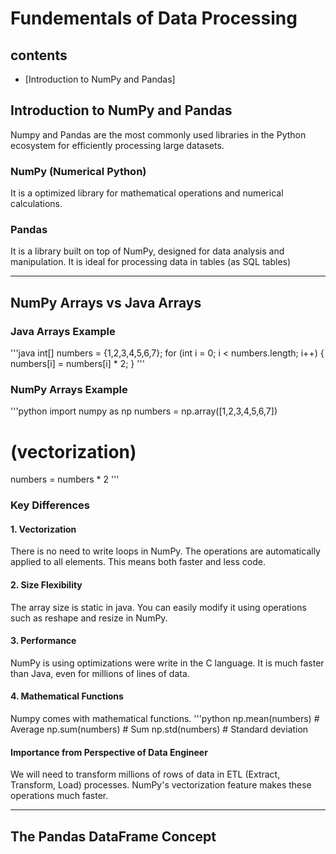 # Fundementals of Data Processing

## contents
- [Introduction to NumPy and Pandas]

## Introduction to NumPy and Pandas

Numpy and Pandas are the most commonly used libraries in the Python ecosystem for efficiently processing large datasets.

### NumPy (Numerical Python)
It is a optimized library for mathematical operations and numerical calculations.

### Pandas
It is a library built on top of NumPy, designed for data analysis and manipulation.
It is ideal for processing data in tables (as SQL tables)

---

## NumPy Arrays vs Java Arrays

### Java Arrays Example
'''java
int[] numbers = {1,2,3,4,5,6,7};
for (int i = 0; i < numbers.length; i++) {
    numbers[i] = numbers[i] * 2;
}
'''

### NumPy Arrays Example
'''python
import numpy as np
numbers = np.array([1,2,3,4,5,6,7])
# (vectorization)
numbers = numbers * 2
'''

### Key Differences

#### 1. Vectorization
There is no need to write loops in NumPy. The operations are automatically applied to all elements.
This means both faster and less code.

#### 2. Size Flexibility
The array size is static in java.
You can easily modify it using operations such as reshape and resize in NumPy.

#### 3. Performance
NumPy is using optimizations were write in the C language.
It is much faster than Java, even for millions of lines of data.

#### 4. Mathematical Functions
Numpy comes with mathematical functions.
'''python
np.mean(numbers)    # Average
np.sum(numbers)     # Sum
np.std(numbers)     # Standard deviation

#### Importance from Perspective of Data Engineer
We will need to transform millions of rows of data in ETL (Extract, Transform, Load) processes.
NumPy's vectorization feature makes these operations much faster.

---

## The Pandas DataFrame Concept